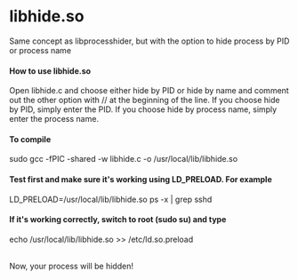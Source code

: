 # libhide.so
Same concept as libprocesshider, but with the option to hide process by PID or process name

<h4>How to use libhide.so</h4>
Open libhide.c and choose either hide by PID or hide by name and comment out the other option with // at the beginning of the line.
If you choose hide by PID, simply enter the PID. If you choose hide by process name, simply enter the process name.

<h4>To compile</h4>
sudo gcc -fPIC -shared -w libhide.c -o /usr/local/lib/libhide.so

<h4>Test first and make sure it's working using LD_PRELOAD. For example</h4>
LD_PRELOAD=/usr/local/lib/libhide.so ps -x | grep sshd

<h4>If it's working correctly, switch to root (sudo su) and type</h4>
echo /usr/local/lib/libhide.so >> /etc/ld.so.preload
<br><br>

Now, your process will be hidden!
